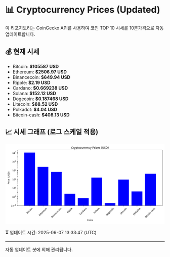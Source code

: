 
# 📊 Cryptocurrency Prices (Updated)

이 리포지토리는 CoinGecko API를 사용하여 코인 TOP 10 시세를 10분가격으로 자동 업데이트합니다.

## 💰 현재 시세
- Bitcoin: **$105587 USD**
- Ethereum: **$2506.97 USD**
- Binancecoin: **$649.94 USD**
- Ripple: **$2.19 USD**
- Cardano: **$0.669238 USD**
- Solana: **$152.12 USD**
- Dogecoin: **$0.187468 USD**
- Litecoin: **$88.52 USD**
- Polkadot: **$4.04 USD**
- Bitcoin-cash: **$408.13 USD**

## 📈 시세 그래프 (로그 스케일 적용)
![Crypto Prices](crypto_prices.png)

⏳ 업데이트 시간: 2025-06-07 13:33:47 (UTC)

---
자동 업데이트 봇에 의해 관리됩니다.
